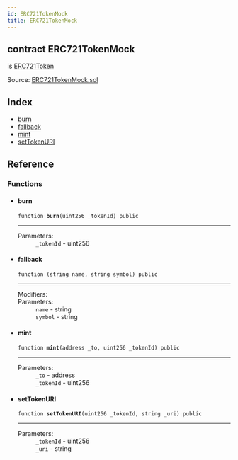 ```yaml
---
id: ERC721TokenMock
title: ERC721TokenMock
---
```


<div class="contract-doc"><div class="contract"><h2 class="contract-header"><span class="contract-kind">contract</span> ERC721TokenMock</h2><p class="base-contracts"><span>is</span> <a href="openzeppelin-solidity_contracts_token_ERC721_ERC721Token.html">ERC721Token</a></p><div class="source">Source: <a href="git+https://github.com/2keynet/web3-alpha/blob/v0.0.1/contracts/ERC721TokenMock.sol" target="_blank">ERC721TokenMock.sol</a></div></div><div class="index"><h2>Index</h2><ul><li><a href="ERC721TokenMock.html#burn">burn</a></li><li><a href="ERC721TokenMock.html#">fallback</a></li><li><a href="ERC721TokenMock.html#mint">mint</a></li><li><a href="ERC721TokenMock.html#setTokenURI">setTokenURI</a></li></ul></div><div class="reference"><h2>Reference</h2><div class="functions"><h3>Functions</h3><ul><li><div class="item function"><span id="burn" class="anchor-marker"></span><h4 class="name">burn</h4><div class="body"><code class="signature">function <strong>burn</strong><span>(uint256 _tokenId) </span><span>public </span></code><hr/><dl><dt><span class="label-parameters">Parameters:</span></dt><dd><div><code>_tokenId</code> - uint256</div></dd></dl></div></div></li><li><div class="item function"><span id="fallback" class="anchor-marker"></span><h4 class="name">fallback</h4><div class="body"><code class="signature">function <strong></strong><span>(string name, string symbol) </span><span>public </span></code><hr/><dl><dt><span class="label-modifiers">Modifiers:</span></dt><dd></dd><dt><span class="label-parameters">Parameters:</span></dt><dd><div><code>name</code> - string</div><div><code>symbol</code> - string</div></dd></dl></div></div></li><li><div class="item function"><span id="mint" class="anchor-marker"></span><h4 class="name">mint</h4><div class="body"><code class="signature">function <strong>mint</strong><span>(address _to, uint256 _tokenId) </span><span>public </span></code><hr/><dl><dt><span class="label-parameters">Parameters:</span></dt><dd><div><code>_to</code> - address</div><div><code>_tokenId</code> - uint256</div></dd></dl></div></div></li><li><div class="item function"><span id="setTokenURI" class="anchor-marker"></span><h4 class="name">setTokenURI</h4><div class="body"><code class="signature">function <strong>setTokenURI</strong><span>(uint256 _tokenId, string _uri) </span><span>public </span></code><hr/><dl><dt><span class="label-parameters">Parameters:</span></dt><dd><div><code>_tokenId</code> - uint256</div><div><code>_uri</code> - string</div></dd></dl></div></div></li></ul></div></div></div>
